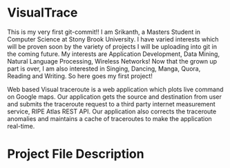 VisualTrace
===========
This is my very first git-commit!!
I am Srikanth, a Masters Student in Computer Science at Stony Brook University. I have varied interests which will be proven soon by the variety of projects I will be uploading into git in the coming future. My interests are Application Development, Data Mining, Natural Language Processing, Wireless Networks! Now that the grown up part is over, I am also interested in Singing, Dancing, Manga, Quora, Reading and Writing. So here goes my first project!

Web based Visual traceroute is a web application which plots live  command on Google maps. Our application gets the source and destination from user and submits the traceroute request to a third party internet measurement service, RIPE Atlas REST API. Our application also corrects the traceroute anomalies and maintains a cache of traceroutes to make the application real-time.

Project File Description
========================


